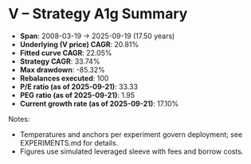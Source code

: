 # V – Strategy A1g Summary

- **Span**: 2008-03-19 → 2025-09-19 (17.50 years)
- **Underlying (V price) CAGR**: 20.81%
- **Fitted curve CAGR**: 22.05%
- **Strategy CAGR**: 33.74%
- **Max drawdown**: -85.32%
- **Rebalances executed**: 100
- **P/E ratio (as of 2025-09-21)**: 33.33
- **PEG ratio (as of 2025-09-21)**: 1.95
- **Current growth rate (as of 2025-09-21)**: 17.10%

Notes:

- Temperatures and anchors per experiment govern deployment; see EXPERIMENTS.md for details.
- Figures use simulated leveraged sleeve with fees and borrow costs.
